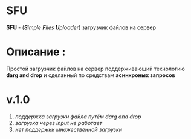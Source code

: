# SFU
**SFU** - (***S**imple **F**iles **U**ploader*) загрузчик файлов на сервер 
# Описание :
Простой загрузчик файлов на сервер поддерживающий технологию **darg and drop** и сделанный по средствам **асинхроных запросов**
# v.1.0
1. *поддержка загрузки файла путём darg and drop*
2. *загрузка через input не работает*
3. *нет поддержки множественной загрузки*
